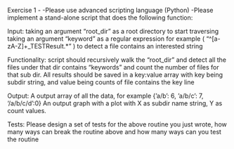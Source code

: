 Exercise 1 -
-Please use advanced scripting language (Python)
-Please implement a stand-alone script that does the following function:

Input: 
taking an argument “root_dir” as a root directory to start traversing 
taking an argument “keyword” as a regular expression for example ( “^[a-zA-Z]+_TESTResult.*” ) to detect a file contains an interested string

Functionality:
script should recursively walk the “root_dir” and detect all the files under that dir contains “keywords” and count the number of files for that sub dir. All results should be saved in a key:value array with key being subdir string, and value being counts of file contains the key line 

Output:
A output array of all the data, for example {’a/b’: 6, ’a/b/c’: 7, ‘/a/b/c/d’:0}
An output graph with a plot with X as subdir name string, Y as count values. 

Tests:
Please design a set of tests for the above routine you just wrote, how many ways can break the routine above and how many ways can you test the routine


